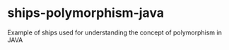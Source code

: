 # ships-polymorphism-java
Example of ships used for understanding the concept of polymorphism in JAVA
